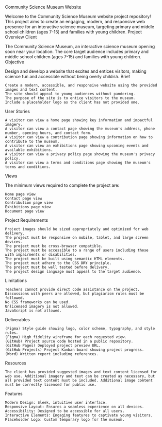 Community Science Museum Website

Welcome to the Community Science Museum website project repository! This project aims to create an engaging, modern, and responsive web presence for an interactive science museum, targeting primary and middle school children (ages 7-15) and families with young children.
Project Overview
Client

The Community Science Museum, an interactive science museum opening soon near your location. The core target audience includes primary and middle school children (ages 7-15) and families with young children.
Objective

Design and develop a website that excites and entices visitors, making science fun and accessible without being overly childish.
Brief

    Create a modern, accessible, and responsive website using the provided images and text content.
    The site should appeal to young audiences without pandering.
    The purpose of the site is to entice visitors to the museum.
    Include a placeholder logo as the client has not provided one.

User Stories

    A visitor can view a home page showing key information and impactful imagery.
    A visitor can view a contact page showing the museum's address, phone number, opening hours, and contact form.
    A visitor can view a contribution page showing information on how to contribute to the museum.
    A visitor can view an exhibitions page showing upcoming events and available exhibitions.
    A visitor can view a privacy policy page showing the museum's privacy policy.
    A visitor can view a terms and conditions page showing the museum's terms and conditions.

Views

The minimum views required to complete the project are:

    Home page view
    Contact page view
    Contribution page view
    Exhibitions page view
    Document page view

Project Requirements

    Project images should be sized appropriately and optimized for web delivery.
    The project must be responsive on mobile, tablet, and large screen devices.
    The project must be cross-browser compatible.
    The project must be accessible to a range of users including those with impairments or disabilities.
    The project must be built using semantic HTML elements.
    The project must adhere to the CSS DRY principle.
    The project must be well tested before delivery.
    The project design language must appeal to the target audience.

Limitations

    Teachers cannot provide direct code assistance on the project.
    Discussions with peers are allowed, but plagiarism rules must be followed.
    No CSS frameworks can be used.
    Unlicensed imagery is not allowed.
    JavaScript is not allowed.

Deliverables

    (Figma) Style guide showing logo, color scheme, typography, and style rules.
    (Figma) High fidelity wireframe for each requested view.
    (GitHub) Project source code hosted in a public repository.
    (GitHub Pages) Deployed project preview URL.
    (GitHub Projects) Project Kanban board showing project progress.
    (Word) Written report including references.

Resources

    The client has provided suggested images and text content licensed for web use. Additional imagery and text can be created as necessary, but all provided text content must be included. Additional image content must be correctly licensed for public use.

Features

    Modern Design: Sleek, intuitive user interface.
    Responsive Layout: Ensures a seamless experience on all devices.
    Accessibility: Designed to be accessible for all users.
    Interactive Elements: Engaging features to captivate young visitors.
    Placeholder Logo: Custom temporary logo for the museum.
